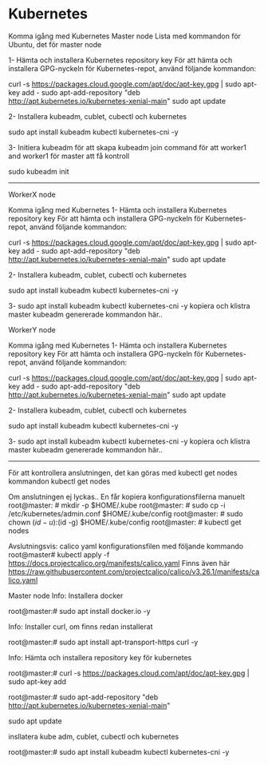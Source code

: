# Kubernetes
Komma igång med Kubernetes
Master node
Lista med kommandon för Ubuntu, det för  master node

1- Hämta och installera Kubernetes repository key
För att hämta och installera GPG-nyckeln för Kubernetes-repot, använd följande kommandon:

 curl -s https://packages.cloud.google.com/apt/doc/apt-key.gpg | sudo apt-key add -
 sudo apt-add-repository "deb http://apt.kubernetes.io/kubernetes-xenial-main"
 sudo apt update

2- Installera  kubeadm, cublet, cubectl och kubernetes  

  sudo apt install kubeadm kubectl kubernetes-cni -y


3- Initiera kubeadm för att skapa kubeadm join command för att worker1 and worker1 för master att få kontroll

 sudo kubeadm init

***********************


WorkerX node
 
Komma igång med Kubernetes
 1- Hämta och installera Kubernetes repository key
För att hämta och installera GPG-nyckeln för Kubernetes-repot, använd följande kommandon:

 curl -s https://packages.cloud.google.com/apt/doc/apt-key.gpg | sudo apt-key add -
 sudo apt-add-repository "deb http://apt.kubernetes.io/kubernetes-xenial-main"
 sudo apt update

2- Installera  kubeadm, cublet, cubectl och kubernetes  

  sudo apt install kubeadm kubectl kubernetes-cni -y


3- sudo apt install kubeadm kubectl kubernetes-cni -y
kopiera och klistra master kubeadm genererade kommandon här..


WorkerY node
 
Komma igång med Kubernetes
 1- Hämta och installera Kubernetes repository key
För att hämta och installera GPG-nyckeln för Kubernetes-repot, använd följande kommandon:

 curl -s https://packages.cloud.google.com/apt/doc/apt-key.gpg | sudo apt-key add -
 sudo apt-add-repository "deb http://apt.kubernetes.io/kubernetes-xenial-main"
 sudo apt update

2- Installera  kubeadm, cublet, cubectl och kubernetes  

  sudo apt install kubeadm kubectl kubernetes-cni -y


3- sudo apt install kubeadm kubectl kubernetes-cni -y
kopiera och klistra master kubeadm genererade kommandon här..




***********************
För att kontrollera anslutningen, det kan göras med kubectl get nodes kommandon
kubectl get nodes

Om anslutningen ej lyckas..
En får kopiera konfigurationsfilerna manuelt
root@master: # mkdir -p $HOME/.kube
root@master: # sudo cp -i /etc/kubernetes/admin.conf $HOME/.kube/config
root@master: # sudo chown $(id -u):$(id -g) $HOME/.kube/config
root@master: # kubectl get nodes



Avslutningsvis:
calico yaml konfigurationsfilen med följande kommando
root@master# kubectl apply -f https://docs.projectcalico.org/manifests/calico.yaml
Finns även här
https://raw.githubusercontent.com/projectcalico/calico/v3.26.1/manifests/calico.yaml






Master node
Info: Installera docker


 root@master:# sudo apt install docker.io -y
 
Info: Installer curl, om finns redan installerat

 root@master:# sudo apt install apt-transport-https curl -y


Info: Hämta och installera repository key för kubernetes

 root@master:# curl -s  https://packages.cloud.com/apt/doc/apt-key.gpg | sudo apt-key add 
 
 root@master:# sudo apt-add-repository "deb http://apt.kubernetes.io/kubernetes-xenial-main"
 
 sudo apt update

insllatera kube adm, cublet, cubectl och kubernetes

 root@master:# sudo apt install kubeadm kubectl kubernetes-cni -y

 








